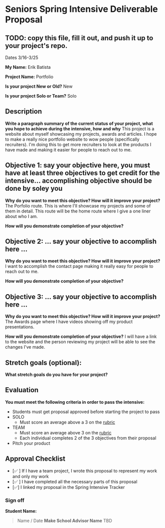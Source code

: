 # Seniors Spring Intensive Deliverable Proposal 

## TODO: copy this file, fill it out, and push it up to your project's repo.

Dates 3/16-3/25

**My Name:**
Erik Batista

**Project Name:** 
Portfolio

**Is your project New or Old?**
New

**Is your project Solo or Team?**
Solo

## Description

**Write a paragraph summary of the current status of your project, what you hope to achieve during the intensive, how and why**
This project is a website about myself showcasing my projects, awards and articles. I hope to make a really nice portfolio website to wow people (specifically recruiters). I'm doing this to get more recruiters to look at the products I have made and making it easier for people to reach out to me.   

## Objective 1: say your objective here, you must have at least three objectives to get credit for the intensive… accomplishing objective should be done by soley you

**Why do you want to meet this objective? How will it improve your project?** 
The Porfolio route. This is where I'll showcase my projects and some of them in detail. This route will be the home route where I give a one liner about who I am.

**How will you demonstrate completion of your objective?** 

## Objective 2: ... say your objective to accomplish here …
**Why do you want to meet this objective? How will it improve your project?** 
I want to accomplish the contact page making it really easy for people to reach out to me.

**How will you demonstrate completion of your objective?** 

## Objective 3: ... say your objective to accomplish here …
**Why do you want to meet this objective? How will it improve your project?** 
The Awards page where I have videos showing off my product presentations. 

**How will you demonstrate completion of your objective?** 
I will have a link to the website and the person reviewing my project will be able to see the changes I've made.

## Stretch goals (optional):

**What stretch goals do you have for your project?**

## Evaluation

**You must meet the following criteria in order to pass the intensive:**

- Students must get proposal approved before starting the project to pass
- SOLO
    - Must score an average above a 3 on the [rubric]
- TEAM
    - Must score an average above 3 on the [rubric]
    - Each individual completes 2 of the 3 objectives from their proposal
- Pitch your product


[rubric]:https://docs.google.com/document/d/1IOQDmohLBEBT-hyr-2vgw1mbZUNsq3fHxVfH0oRmVt0/edit



## Approval Checklist
- [✅ ] If I have a team project, I wrote this proposal to represent my work and only my work
- [✅ ] I have completed all the necessary parts of this proposal
- [✅] I linked my proposal in the Spring Intensive Tracker

### Sign off

**Student Name:**                
> Name / Date
**Make School Advisor Name**
> TBD
